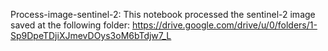 Process-image-sentinel-2:
This notebook processed the sentinel-2 image saved at the following folder: 
https://drive.google.com/drive/u/0/folders/1-Sp9DpeTDjiXJmevDOys3oM6bTdjw7_L
